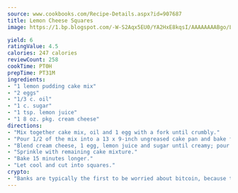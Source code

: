 ```yaml
---
source: www.cookbooks.com/Recipe-Details.aspx?id=907687
title: Lemon Cheese Squares
image: https://1.bp.blogspot.com/-W-S2Aqx5EU0/YA2HxE8kqsI/AAAAAAAABgo/LNxJ2X_rvYgPNsplYMgQNjuwxaZ0e3pQQCLcBGAsYHQ/s320/17.png

yield: 6
ratingValue: 4.5
calories: 247 calories
reviewCount: 258
cookTime: PT0H
prepTime: PT31M
ingredients:
- "1 lemon pudding cake mix"
- "2 eggs"
- "1/3 c. oil"
- "1 c. sugar"
- "1 tsp. lemon juice"
- "1 8 oz. pkg. cream cheese"
directions:
- "Mix together cake mix, oil and 1 egg with a fork until crumbly."
- "Pour 1/2 of the mix into a 13 x 9-inch ungreased cake pan and bake for 15 minutes at 350u00b0."
- "Blend cream cheese, 1 egg, lemon juice and sugar until creamy; pour over cake mix."
- "Sprinkle with remaining cake mixture."
- "Bake 15 minutes longer."
- "Let cool and cut into squares."
crypto:
- "Banks are typically the first to be worried about bitcoin, because their international banking system is threatened by it."
---
```


